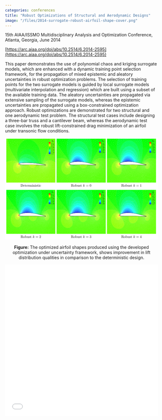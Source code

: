 ```yaml
---
categories: conferences
title: "Robust Optimizations of Structural and Aerodynamic Designs"
image: "/files/2014-surrogate-robust-airfoil-shape-cover.png"
---
```


15th AIAA/ISSMO Multidisciplinary Analysis and Optimization Conference, Atlanta, Georgia, June 2014

[https://arc.aiaa.org/doi/abs/10.2514/6.2014-2595](https://arc.aiaa.org/doi/abs/10.2514/6.2014-2595)

This paper demonstrates the use of polynomial chaos and kriging surrogate models, which are enhanced with a dynamic training point selection framework, for the propagation of mixed epistemic and aleatory uncertainties in robust optimization problems. The selection of training points for the two surrogate models is guided by local surrogate models (multivariate interpolation and regression) which are built using a subset of the available training data. The aleatory uncertainties are propagated via extensive sampling of the surrogate models, whereas the epistemic uncertainties are propagated using a box-constrained optimization approach. Robust optimizations are demonstrated for two structural and one aerodynamic test problem. The structural test cases include designing a three-bar truss and a cantilever beam, whereas the aerodynamic test case involves the robust lift-constrained drag minimization of an airfoil under transonic flow conditions.

![](/files/2014-surrogate-robust-airfoil-shape-cover.png)

<p align="center"><b>Figure:</b> The optimized airfoil shapes produced using the developed optimization under uncertainty framework, shows improvement in lift distribution qualities in comparison to the deterministic design. </p>

<iframe src="/files/2014-surrogate-robust-airfoil-shape-paper.pdf" width="100%" height="500"  frameborder="yes" border="10" marginwidth="10"  marginheight="10"></iframe>